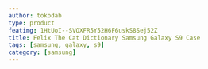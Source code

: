 ```yaml
---
author: tokodab
type: product
featimg: 1HtUoI--SVOXFR5Y52H6F6uskS8Sej52Z
title: Felix The Cat Dictionary Samsung Galaxy S9 Case
tags: [samsung, galaxy, s9]
category: [samsung]
---
```

